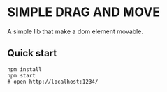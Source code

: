 # SIMPLE DRAG AND MOVE

A simple lib that make a dom element movable.

## Quick start

```shell
npm install
npm start 
# open http://localhost:1234/
```
